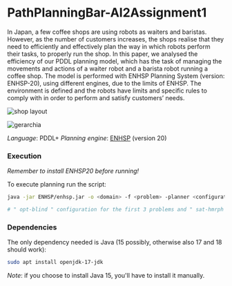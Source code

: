 # PathPlanningBar-AI2Assignment1
In Japan, a few coffee shops are using robots as waiters and baristas. However, as the number of customers increases, the shops realise that they need to efficiently and effectively plan the way in which robots perform their tasks, to properly run the shop.
In this paper, we analysed the efficiency of our PDDL planning model, which has the task of managing the movements and actions of a waiter robot and a barista robot running a coffee shop. The model is performed with ENHSP Planning System (version: ENHSP-20), using different engines, due to the limits of ENHSP. The environment is defined and the robots have limits and specific rules to comply with in order to perform and satisfy customers’ needs.

![shop layout](https://github.com/ClousTom/PathPlanningBar-AI1Assignment1/assets/117213899/364cfac6-d267-45e7-ae88-af1fa4164a9d)

![gerarchia](https://github.com/ClousTom/PathPlanningBar-AI1Assignment1/assets/117213899/bb9e4638-78fe-491c-8a87-00a34ba93a0b)

*Language*: PDDL+
*Planning engine*: [ENHSP](https://sites.google.com/view/enhsp/) (version 20)

### Execution

*Remember to install ENHSP20 before running!*

To execute planning run the script:
```bash
java -jar ENHSP/enhsp.jar -o <domain> -f <problem> -planner <configuration>

# " opt-blind " configuration for the first 3 problems and " sat-hmrph " for the last problem
```

### Dependencies

The only dependency needed is Java (15 possibly, otherwise also 17 and 18 should work):
```bash
sudo apt install openjdk-17-jdk
```

*Note*: if you choose to install Java 15, you'll have to install it manually.
